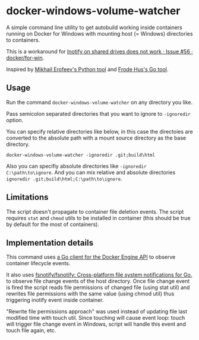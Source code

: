 docker-windows-volume-watcher
=============================

A simple command line utility to get autobuild working inside containers running on Docker for Windows
with mounting host (= Windows) directories to containers.

This is a workaround for [Inotify on shared drives does not work · Issue #56 · docker/for-win](https://github.com/docker/for-win/issues/56).

Inspired by [Mikhail Erofeev's Python tool](https://github.com/merofeev/docker-windows-volume-watcher)
and [Frode Hus's Go tool](https://github.com/FrodeHus/docker-windows-volume-watcher).

## Usage

Run the command `docker-windows-volume-watcher` on any directory you like.

Pass semicolon separated directories that you want to ignore to `-ignoredir` option.

You can specify relative directories like below, in this case the directoies are converted
to the absolute path with a mount source directory as the base directory. 

```
docker-windows-volume-watcher -ignoredir .git;build\html
```

Also you can specifiy absolute directories like `-ignoredir C:\path\to\ignore`.
And you can mix relative and absolute directories `ignoredir .git;build\html;C:\path\to\ignore`.

## Limitations

The script doesn't propagate to container file deletion events.
The script requires `stat` and `chmod` utils to be installed in container (this should be true by default for the most of containers).

## Implementation details

This command uses [a Go client for the Docker Engine API](https://godoc.org/github.com/docker/docker/client) to observe container lifecycle events.

It also uses [fsnotify/fsnotify: Cross-platform file system notifications for Go.](https://github.com/fsnotify/fsnotify) to observe file change events of the host directory. Once file change event is fired the script reads file permissions of changed file (using stat util) and rewrites file permissions with the same value (using chmod util) thus triggering inotify event inside container.

"Rewrite file permissions approach" was used instead of updating file last modified time with touch util. Since touching will cause event loop: touch will trigger file change event in Windows, script will handle this event and touch file again, etc.

